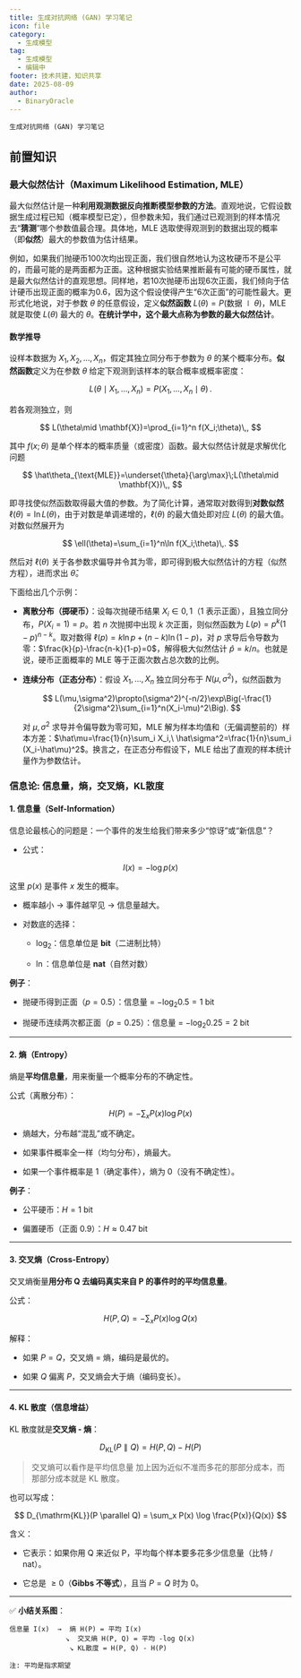 ```yaml
---
title: 生成对抗网络 (GAN) 学习笔记
icon: file
category:
  - 生成模型
tag:
  - 生成模型
  - 编辑中
footer: 技术共建，知识共享
date: 2025-08-09
author:
  - BinaryOracle
---
```


`生成对抗网络 (GAN) 学习笔记` 

<!-- more -->

## 前置知识

### 最大似然估计（Maximum Likelihood Estimation, MLE）

最大似然估计是一种**利用观测数据反向推断模型参数的方法**。直观地说，它假设数据生成过程已知（概率模型已定），但参数未知，我们通过已观测到的样本情况去“**猜测**”哪个参数值最合理。具体地，MLE 选取使得观测到的数据出现的概率（即**似然**）最大的参数值为估计结果。

例如，如果我们抛硬币100次均出现正面，我们很自然地认为这枚硬币不是公平的，而最可能的是两面都为正面。这种根据实验结果推断最有可能的硬币属性，就是最大似然估计的直观思想。同样地，若10次抛硬币出现6次正面，我们倾向于估计硬币出现正面的概率为0.6，因为这个假设使得产生“6次正面”的可能性最大。更形式化地说，对于参数 $\theta$ 的任意假设，定义**似然函数** $L(\theta)=P(\text{数据}\mid\theta)$，MLE 就是取使 $L(\theta)$ 最大的 $\theta$。**在统计学中，这个最大点称为参数的最大似然估计**。

#### 数学推导

设样本数据为 $X_1,X_2,\dots,X_n$，假定其独立同分布于参数为 $\theta$ 的某个概率分布。**似然函数**定义为在参数 $\theta$ 给定下观测到该样本的联合概率或概率密度：

$$
L(\theta\mid X_1,\dots,X_n)=P(X_1,\dots,X_n\mid \theta)\,.
$$

若各观测独立，则

$$
L(\theta\mid \mathbf{X})=\prod_{i=1}^n f(X_i;\theta)\,,
$$

其中 $f(x;\theta)$ 是单个样本的概率质量（或密度）函数。最大似然估计就是求解优化问题

$$
\hat\theta_{\text{MLE}}=\underset{\theta}{\arg\max}\;L(\theta\mid \mathbf{X})\,,
$$

即寻找使似然函数取得最大值的参数。为了简化计算，通常取对数得到**对数似然** $\ell(\theta)=\ln L(\theta)$，由于对数是单调递增的，$\ell(\theta)$ 的最大值处即对应 $L(\theta)$ 的最大值。对数似然展开为

$$
\ell(\theta)=\sum_{i=1}^n\ln f(X_i;\theta)\,.
$$

然后对 $\ell(\theta)$ 关于各参数求偏导并令其为零，即可得到极大似然估计的方程（似然方程），进而求出 $\hat\theta$。

下面给出几个示例：

* **离散分布（掷硬币）**：设每次抛硬币结果 $X_i\in{0,1}$（1 表示正面），且独立同分布，$P(X_i=1)=p$。若 $n$ 次抛掷中出现 $k$ 次正面，则似然函数为 $L(p)=p^k(1-p)^{n-k}$。取对数得 $\ell(p)=k\ln p+(n-k)\ln(1-p)$，对 $p$ 求导后令导数为零：$\frac{k}{p}-\frac{n-k}{1-p}=0$，解得极大似然估计 $\hat p=k/n$。也就是说，硬币正面概率的 MLE 等于正面次数占总次数的比例。
* **连续分布（正态分布）**：假设 $X_1,\dots,X_n$ 独立同分布于 $N(\mu,\sigma^2)$，似然函数为

  $$
  L(\mu,\sigma^2)\propto(\sigma^2)^{-n/2}\exp\Big(-\frac{1}{2\sigma^2}\sum_{i=1}^n(X_i-\mu)^2\Big).
  $$

  对 $\mu,\sigma^2$ 求导并令偏导数为零可知，MLE 解为样本均值和（无偏调整前的）样本方差：$\hat\mu=\frac{1}{n}\sum_i X_i,\ \hat\sigma^2=\frac{1}{n}\sum_i (X_i-\hat\mu)^2$。换言之，在正态分布假设下，MLE 给出了直观的样本统计量作为参数估计。

### 信息论: 信息量，熵，交叉熵，KL散度

#### 1. **信息量（Self-Information）**

信息论最核心的问题是：一个事件的发生给我们带来多少“惊讶”或“新信息”？

* 公式：

$$
I(x) = -\log p(x)
$$

这里 $p(x)$ 是事件 $x$ 发生的概率。

* 概率越小 → 事件越罕见 → 信息量越大。

* 对数底的选择：

  * $\log_2$：信息单位是 **bit**（二进制比特）

  * $\ln$：信息单位是 **nat**（自然对数）

**例子**：

* 抛硬币得到正面（$p=0.5$）：信息量 = $-\log_2 0.5 = 1$ bit

* 抛硬币连续两次都正面（$p=0.25$）：信息量 = $-\log_2 0.25 = 2$ bit

---

#### 2. **熵（Entropy）**

熵是**平均信息量**，用来衡量一个概率分布的不确定性。

公式（离散分布）：

$$
H(P) = -\sum_x P(x) \log P(x)
$$

* 熵越大，分布越“混乱”或不确定。

* 如果事件概率全一样（均匀分布），熵最大。

* 如果一个事件概率是 1（确定事件），熵为 0（没有不确定性）。

**例子**：

* 公平硬币：$H=1$ bit

* 偏置硬币（正面 0.9）：$H \approx 0.47$ bit

---

#### 3. **交叉熵（Cross-Entropy）**

交叉熵衡量**用分布 Q 去编码真实来自 P 的事件时的平均信息量**。

公式：

$$
H(P, Q) = -\sum_x P(x) \log Q(x)
$$

解释：

* 如果 $P=Q$，交叉熵 = 熵，编码是最优的。

* 如果 $Q$ 偏离 $P$，交叉熵会大于熵（编码变长）。

---

#### 4. **KL 散度（信息增益）**

KL 散度就是**交叉熵 - 熵**：

$$
D_{\mathrm{KL}}(P \parallel Q) = H(P, Q) - H(P)
$$

> 交叉熵可以看作是平均信息量 加上因为近似不准而多花的那部分成本，而那部分成本就是 KL 散度。

也可以写成：

$$
D_{\mathrm{KL}}(P \parallel Q) = \sum_x P(x) \log \frac{P(x)}{Q(x)}
$$

含义：

* 它表示：如果你用 Q 来近似 P，平均每个样本要多花多少信息量（比特 / nat）。

* 它总是 $\geq 0$（**Gibbs 不等式**），且当 $P=Q$ 时为 0。

---

✅ **小结关系图**：

```
信息量 I(x)  →  熵 H(P) = 平均 I(x)  
              ↘  交叉熵 H(P, Q) = 平均 -log Q(x)
               ↘ KL散度 = H(P, Q) - H(P)

注: 平均是指求期望               
```


